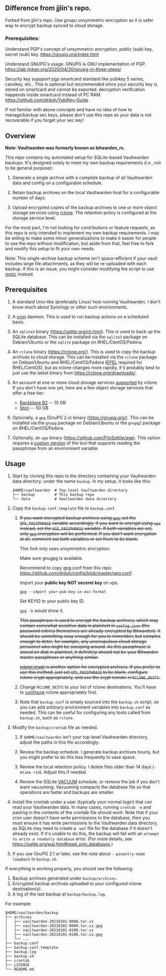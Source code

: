 ## Difference from jjlin's repo.

Forked from jjlin's repo. Use gnupu unsymmetric encryption as it is safer way to encrypt backup synced to cloud storage.

### Prerequisites:

Understand PGP's concept of unsymmetric encryption, public (sub) key, secret (sub) key.
https://gnupg.org/index.html

Understand GNUPG's usage. GNUPG is GNU implementation of PGP.
https://lab.jinkan.org/2020/04/30/gnupg-in-three-steps/

Security key suppport pgp smartcard standard like yubikey 5 series, canokey, etc.. This is optional but recommended since your security key is stored on smartcard and cannot be exported. decryption verification happends inside smartcard instead of PC RAM.
https://github.com/drduh/YubiKey-Guide

If not familiar with above concepts and have no idea of how to manage/backup sec keys, please don't use this repo as your data is not recoverable if you forget your sec key!

## Overview

**Note: Vaultwarden was formerly known as bitwarden_rs.**

This repo contains my automated setup for SQLite-based Vaultwarden backups.
It's designed solely to meet my own backup requirements (i.e., not to be
general purpose):

1. Generate a single archive with a complete backup of all Vaultwarden data
   and config on a configurable schedule.

2. Retain backup archives on the local Vaultwarden host for a configurable
   number of days.

3. Upload encrypted copies of the backup archives to one or more object
   storage services using [rclone](https://rclone.org/). The retention policy
   is configured at the storage service level.

For the most part, I'm not looking for contributions or feature requests, as
this repo is only intended to implement my own backup requirements. I may be
willing to make some minor generalizations to make it easier for people to
use the repo without modification, but aside from that, feel free to fork and
modify this setup to fit your own needs.

Note: This single-archive backup scheme isn't space-efficient if your vault
includes large file attachments, as they will be re-uploaded with each backup.
If this is an issue, you might consider modifying the script to use
[restic](https://restic.net/) instead.

## Prerequisites

1. A standard Unix-like (preferably Linux) host running Vaultwarden. I don't
   know much about Synology or other such environments.

2. A [cron](https://en.wikipedia.org/wiki/Cron) daemon. This is used to run
   backup actions on a scheduled basis.

3. An `sqlite3` binary (https://sqlite.org/cli.html). This is used to back up
   the SQLite database. This can be installed via the `sqlite3` package on
   Debian/Ubuntu or the `sqlite` package on RHEL/CentOS/Fedora.

4. An `rclone` binary (https://rclone.org/). This is used to copy the backup
   archives to cloud storage. This can be installed via the `rclone` package
   on Debian/Ubuntu and RHEL/CentOS/Fedora ([EPEL](https://fedoraproject.org/wiki/EPEL)
   required for RHEL/CentOS), but as rclone changes more rapidly, it's probably
   best to just use the latest binary from https://rclone.org/downloads/.

5. An account at one or more cloud storage services
   [supported](https://rclone.org/overview/) by rclone. If you don't have one
   yet, here are a few object storage services that offer a free tier:

   * [Backblaze B2](https://www.backblaze.com/b2/cloud-storage.html) -- 10 GB
   * [Storj](https://storj.io/) -- 50 GB

6. Optionally, a `gpg` (GnuPG 2.x) binary (https://gnupg.org/). This can be
   installed via the `gnupg` package on Debian/Ubuntu or the `gnupg2` package
   on RHEL/CentOS/Fedora.

7. Optionally, an `age` binary (https://github.com/FiloSottile/age). This option
   requires a [custom version](https://github.com/jjlin/age/tree/passphrase-from-env)
   of the tool that supports reading the passphrase from an environment variable.

## Usage

1. Start by cloning this repo to the directory containing your Vaultwarden
   data directory, under the name `backup`. In my setup, it looks like this:

       $HOME/vaultwarden  # Top-level Vaultwarden directory
       ├── backup         # This backup repo
       └── data           # Vaultwarden data directory

2. Copy the `backup.conf.template` file to `backup.conf`.

   1. ~~If you want encrypted backup archives using `gpg`, set the
      `GPG_PASSPHRASE` variable accordingly. If you want to encrypt using
      `age` instead, set the `AGE_PASSPHRASE` variable. If both variables are
      set, only `gpg` encryption will be performed. If you don't want
      encryption at all, comment out both variables or set them to be blank.~~
      
      This fork only uses unsymmetric encryption.
      
      Make sure gnugpg is available. 
      
      Recommend to copy gpg.conf from this repo https://github.com/drduh/config/blob/master/gpg.conf.
      
      Import your **public key NOT seceret key** on vps.
      ```
      gpg --import your-pub-key-in-asc-format
      ```
      Set KEYID to your public key ID.
      
      `gpg -k` would show it.
      
      ~~This passphrase is used to encrypt the backup archives, which may
      contain somewhat sensitive data in plaintext in `config.json` (the
      password entries themselves are already encrypted by Bitwarden). It
      should be something easy enough for you to remember, but complex enough
      to deter, for example, any unscrupulous cloud storage personnel who
      might be snooping around. As this passphrase is stored on disk in
      plaintext, it definitely should not be your Bitwarden master passphrase
      or anything similar.~~

      ~~[rclone crypt](https://rclone.org/crypt/) is another option for encrypted
      archives. If you prefer to use this method, just set `GPG_PASSPHRASE` to
      be blank, configure rclone crypt appropriately, and use the crypt remote
      in `RCLONE_DESTS`.~~

   2. Change `RCLONE_DESTS` to your list of rclone destinations. You'll have
      to [configure](https://rclone.org/docs/) rclone appropriately first.

   3. Note that `backup.conf` is simply sourced into the `backup.sh` script, so
      you can add arbitrary environment variables into `backup.conf` as needed.
      This can be useful for configuring any tools called from `backup.sh`,
      such as `rclone`.

3. Modify the `backup/crontab` file as needed.

   1. If `$HOME/vaultwarden` isn't your top-level Vaultwarden directory, adjust
      the paths in this file accordingly.

   2. Review the backup schedule. I generate backup archives hourly, but you
      might prefer to do this less frequently to save space.

   3. Review the local retention policy. I delete files older than 14 days
      (`-mtime +14`). Adjust this if needed.

   4. Review the SQLite [VACUUM](https://sqlite.org/lang_vacuum.html) schedule,
      or remove the job if you don't want vacuuming. Vacuuming compacts the
      database file so that operations are faster and backups are smaller.

4. Install the crontab under a user (typically your normal login) that can
   read your Vaultwarden data. In many cases, running `crontab -e` and
   pasting in the contents of the crontab file should work. Note that if
   your cron user doesn't have write permissions to the database, then you
   must ensure it has write permissions to the Vaultwarden data directory,
   as SQLite may need to create a `-wal` file for the database if it doesn't
   already exist. If it's unable to do this, the backup will fail with an
   `attempt to write a readonly database` error. (For more details, see
   https://sqlite.org/wal.html#read_only_databases.)

5. If you use GnuPG 2.1 or later, see the note about `--pinentry-mode loopback`
   in `backup.sh`.

If everything is working properly, you should see the following:

1. Backup archives generated under `backup/archives`.
2. Encrypted backup archives uploaded to your configured rclone destination(s).
3. A log of the last backup at `backup/backup.log`.

For example:
```
$HOME/vaultwarden/backup
├── archives
│   ├── vaultwarden-20210101-0000.tar.xz
│   ├── vaultwarden-20210101-0000.tar.xz.gpg
│   ├── vaultwarden-20210101-0100.tar.xz
│   ├── vaultwarden-20210101-0100.tar.xz.gpg
│   └── ...
├── backup.conf
├── backup.conf.template
├── backup.log
├── backup.sh
├── crontab
├── LICENSE
└── README.md
```
